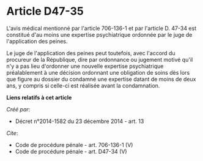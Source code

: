 # Article D47-35

L'avis médical mentionné par l'article 706-136-1 et par l'article D. 47-34 est constitué d'au moins une expertise
psychiatrique ordonnée par le juge de l'application des peines. 

Le juge de l'application des peines peut toutefois, avec l'accord du procureur de la République, dire par ordonnance ou
jugement motivé qu'il n'y a pas lieu d'ordonner une nouvelle expertise psychiatrique préalablement à une décision ordonnant
une obligation de soins dès lors que figure au dossier du condamné une expertise datant de moins de deux ans, y compris si
celle-ci est réalisée avant la condamnation.

**Liens relatifs à cet article**

_Créé par_:

  - Décret n°2014-1582 du 23 décembre 2014 - art. 13

_Cite_:

  - Code de procédure pénale - art. 706-136-1 (V)
  - Code de procédure pénale - art. D47-34 (V)

